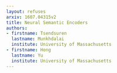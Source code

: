 ```yaml
---
layout: refuses
arxiv: 1607.04315v2
title: Neural Semantic Encoders
authors:
- firstname: Tsendsuren
  lastname: Munkhdalai
  institute: University of Massachusetts
- firstname: Hong
  lastname: Yu
  institute: University of Massachusetts
---
```

